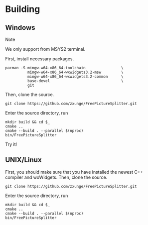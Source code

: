 # Building

## Windows
> [!NOTE]
> We only support from MSYS2 terminal.

First, install necessary packages.
````
pacman -S mingw-w64-x86_64-toolchain                \
          mingw-w64-x86_64-wxwidgets3.2-msw         \
          mingw-w64-x86_64-wxwidgets3.2-common      \
          base-devel                                \
          git
````
Then, clone the source.
````
git clone https://github.com/zxunge/FreePictureSplitter.git
````
Enter the source directory, run
````
mkdir build && cd $_
cmake ..
cmake --build . --parallel $(nproc)
bin/FreePictureSplitter
````

Try it!

## UNIX/Linux
First, you should make sure that you have installed the newest C++ compiler and wxWidgets.
Then, clone the source.
````
git clone https://github.com/zxunge/FreePictureSplitter.git
````
Enter the source directory, run
````
mkdir build && cd $_
cmake ..
cmake --build . --parallel $(nproc)
bin/FreePictureSplitter
````

